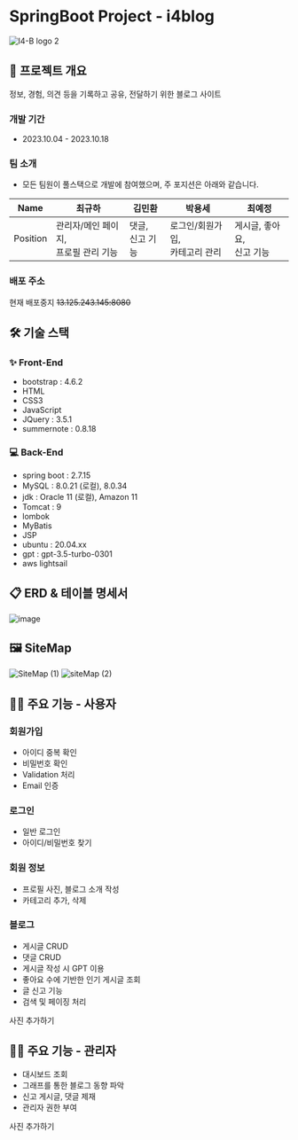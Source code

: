 # SpringBoot Project - i4blog
![I4-B logo 2](https://github.com/economicfreedom/i4blog/assets/113487440/da74ee20-a8d6-4592-808d-11f0ca93316a)


## 📝 프로젝트 개요

정보, 경험, 의견 등을 기록하고 공유, 전달하기 위한 블로그 사이트

### 개발 기간
- 2023.10.04 - 2023.10.18

### 팀 소개
- 모든 팀원이 풀스택으로 개발에 참여했으며, 주 포지션은 아래와 같습니다.

|Name|최규하|김민환|박용세|최예정|
|------|---|---|---|---|
|Position|관리자/메인 페이지,<br>프로필 관리 기능|댓글,<br>신고 기능|로그인/회원가입,<br>카테고리 관리|게시글, 좋아요,<br>신고 기능|

### 배포 주소
현재 배포중지
~~13.125.243.145:8080~~


## 🛠 기술 스택
### ✨ Front-End
- bootstrap : 4.6.2
- HTML
- CSS3
- JavaScript
- JQuery : 3.5.1
- summernote : 0.8.18

### 💻 Back-End
- spring boot : 2.7.15
- MySQL : 8.0.21 (로컬), 8.0.34
- jdk : Oracle 11 (로컬), Amazon 11
- Tomcat : 9
- lombok
- MyBatis
- JSP
- ubuntu : 20.04.xx
- gpt : gpt-3.5-turbo-0301
- aws lightsail


## 📋 ERD & 테이블 명세서
![image](https://github.com/economicfreedom/i4blog/assets/89882448/dc0c4ffd-1740-4149-8563-bdc1b769111c)


## 🖼 SiteMap
![SiteMap (1)](https://github.com/economicfreedom/i4blog/assets/113487440/d54d6627-7d75-4a7d-be3e-9a7646145c6e)
![siteMap (2)](https://github.com/economicfreedom/i4blog/assets/113487440/3766b82b-64e4-4994-91b8-fe6391d4ef6f)


## 🙋‍♂️ 주요 기능 - 사용자
### 회원가입
- 아이디 중복 확인
- 비밀번호 확인
- Validation 처리
- Email 인증
  
### 로그인
- 일반 로그인
- 아이디/비밀번호 찾기

### 회원 정보
- 프로필 사진, 블로그 소개 작성
- 카테고리 추가, 삭제

### 블로그
- 게시글 CRUD
- 댓글 CRUD
- 게시글 작성 시 GPT 이용
- 좋아요 수에 기반한 인기 게시글 조회
- 글 신고 기능
- 검색 및 페이징 처리

사진 추가하기

## 👩‍🔧 주요 기능 - 관리자
- 대시보드 조회
- 그래프를 통한 블로그 동향 파악
- 신고 게시글, 댓글 제재
- 관리자 권한 부여

사진 추가하기

